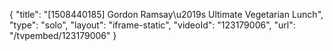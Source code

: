 {
    "title": "[1508440185] Gordon Ramsay\u2019s Ultimate Vegetarian Lunch",
    "type": "solo",
    "layout": "iframe-static",
    "videoId": "123179006",
    "url": "\/tvpembed\/123179006"
}